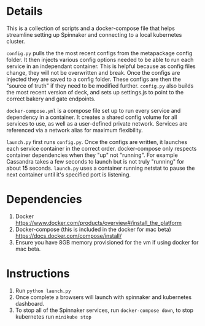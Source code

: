 # Details

This is a collection of scripts and a docker-compose file that helps streamline setting up Spinnaker and connecting to a local kubernetes cluster.

`config.py` pulls the the most recent configs from the metapackage config folder. It then injects various config options needed to be able to run each service in an independant container. This is helpful because as config files change, they will not be overwritten and break. Once the configs are injected they are saved to a config folder. These configs are then the "source of truth" if they need to be modified further. `config.py` also builds the most recent version of deck, and sets up settings.js to point to the correct bakery and gate endpoints.

`docker-compose.yml` is a compose file set up to run every service and dependency in a container. It creates a shared config volume for all services to use, as well as a user-defined private network. Services are referenced via a network alias for maximum flexibility.

`launch.py` first runs `config.py`. Once the configs are written, it launches each service container in the correct order. docker-compose only respects container dependencies when they "up" not "running". For example Cassandra takes a few seconds to launch but is not truly "running" for about 15 seconds. `launch.py` uses a container running netstat to pause the next container until it's specified port is listening.

# Dependencies
1. Docker https://www.docker.com/products/overview#/install_the_platform
2. Docker-compose (this is included in the docker for mac beta) https://docs.docker.com/compose/install/
3. Ensure you have 8GB memory provisioned for the vm if using docker for mac beta.


# Instructions

1. Run `python launch.py`
2. Once complete a browsers will launch with spinnaker and kubernetes dashboard.
3. To stop all of the Spinnaker services, run `docker-compose down`, to stop kubernetes run `minikube stop`
